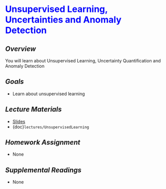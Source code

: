 # <span style="color: blue;"><b>Unsupervised Learning, Uncertainties and Anomaly Detection</b></span>

## *Overview*
You will learn about Unsupervised Learning, Uncertainty Quantification and Anomaly Detection

## *Goals*
* Learn about unsupervised learning

## *Lecture Materials*
* [Slides](https://docs.google.com/presentation/d/1jGxr3j5t7Ahi3Ai6501dVJXOIzvlYMGhe9ZDqHlcfjo/edit?usp=sharing)
* {doc}`lectures/UnsupervisedLearning`

## *Homework Assignment*
* None

## *Supplemental Readings*
* None
